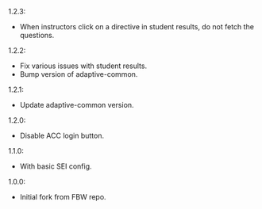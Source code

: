 1.2.3:
  - When instructors click on a directive in student results,
    do not fetch the questions.

1.2.2:
  - Fix various issues with student results.
  - Bump version of adaptive-common.

1.2.1:
  - Update adaptive-common version.

1.2.0:
  - Disable ACC login button.

1.1.0:
  - With basic SEI config.

1.0.0:
  - Initial fork from FBW repo.
